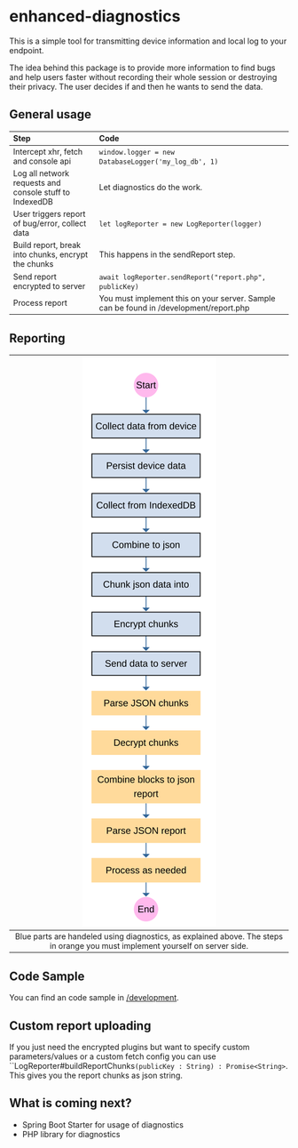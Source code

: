 enhanced-diagnostics
===
This is a simple tool for transmitting device information and local log to your endpoint. 

The idea behind this package is to provide more information to find bugs and help users faster without 
recording their whole session or destroying their privacy. The user decides if and then he wants to send the data.

## General usage

| Step                                                   | Code                                                                                   |
| :------------------------------------------------------| :------------------------------------------------------------------------------------- |
| Intercept xhr, fetch and console api                   | ``window.logger = new DatabaseLogger('my_log_db', 1)``                                 |
| Log all network requests and console stuff to IndexedDB| Let diagnostics do the work.                                                          |
| User triggers report of bug/error, collect data        | ``let logReporter = new LogReporter(logger)``                                          |
| Build report, break into chunks, encrypt the chunks    | This happens in the sendReport step.                                                   |
| Send report encrypted to server                        | ``await logReporter.sendReport("report.php", publicKey)``                              |
| Process report                                         | You must implement this on your server. Sample can be found in /development/report.php |


## Reporting

| ![Process](https://raw.githubusercontent.com/timo-reymann/enhanced-diagnostics/master/graphics/process.svg?sanitize=true)
|:--:| 
| Blue parts are handeled using diagnostics, as explained above. The steps in orange you must implement yourself on server side. |

## Code Sample
You can find an code sample in [/development](https://github.com/timo-reymann/enhanced-diagnostics/tree/master/development).

## Custom report uploading
If you just need the encrypted plugins but want to specify custom parameters/values or a custom fetch config you can use ``LogReporter#buildReportChunks`(publicKey : String) : Promise<String>`. This gives you the report chunks as json string.

## What is coming next?

- Spring Boot Starter for usage of diagnostics
- PHP library for diagnostics